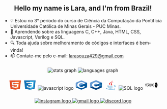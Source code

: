 <h2 align="center">Hello my name is Lara, and I'm from Brazil!</h2>

- 💡 Estou no 3° período do curso de Ciência da Computação da Pontifícia Universidade Católica de Minas Gerais - PUC Minas.
- 📜 Aprendendo sobre as linguagens C, C++, Java, HTML, CSS, Javascript, Verilog e SQL.
- 🔍 Toda ajuda sobre melhoramento de códigos e interfaces é bem-vinda!
- 📫 Contate-me pelo e-mail: larasouza429@gmail.com

###

<div align="center">
  <img src="https://github-readme-stats.vercel.app/api?hide_title=false&hide_rank=false&show_icons=true&include_all_commits=true&count_private=true&disable_animations=false&theme=dracula&locale=en&hide_border=false&username=Blackstorm429" height="150" alt="stats graph" />
  <img src="https://github-readme-stats.vercel.app/api/top-langs?locale=en&hide_title=false&layout=compact&card_width=320&langs_count=5&theme=dracula&hide_border=false&username=Blackstorm429" height="150" alt="languages graph" />
  <!--<img src="https://github-readme-streak-stats.herokuapp.com/?user=Blackstorm429&theme=dracula&hide_border=false" alt="GitHub Streak" />-->
</div>

###

<div align="center">
  <img src="https://raw.githubusercontent.com/devicons/devicon/master/icons/html5/html5-original.svg" height="30" width="42" alt="html5 logo"  />
  <img src="https://raw.githubusercontent.com/devicons/devicon/master/icons/css3/css3-original.svg" height="30" width="42" alt="css3 logo"  />
  <img src="https://cdn.jsdelivr.net/gh/devicons/devicon/icons/javascript/javascript-original.svg" height="30" width="42" alt="javascript logo"  />
  <img src="https://raw.githubusercontent.com/devicons/devicon/master/icons/c/c-original.svg" height="30" width="42" alt="C logo"  />
  <img src="https://github.com/devicons/devicon/blob/master/icons/cplusplus/cplusplus-original.svg" height="30" width="42" alt="C++ logo" />
  <img src="https://github.com/devicons/devicon/blob/master/icons/java/java-original.svg" height="30" width="42" alt="Java logo" />
  <img src="https://user-images.githubusercontent.com/24623425/36042969-f87531d4-0d8a-11e8-9dee-e87ab8c6a9e3.png" height="30" width="42" alt="SQL logo" />
  <img src="https://raw.githubusercontent.com/Verilog-Solutions/.github/main/assets/verilog-logo.svg" height="30" width="42" alt="Verilog logo" />
</div>

###

<div align="center">
  <a href="https://www.instagram.com/lara_souza429/" target="_blank">
    <img src="https://img.shields.io/static/v1?message=Instagram&logo=instagram&label=&color=E4405F&logoColor=white&labelColor=&style=for-the-badge" height="35" alt="instagram logo"  />
  <a href="mailto:larasouza429@gmail.com" target="_blank">
  <img src="https://img.shields.io/static/v1?message=Gmail&logo=gmail&label=&color=D14836&logoColor=white&labelColor=&style=for-the-badge" height="35" alt="gmail logo"  />
  </a>
  <a href="https://discord.com/users/larasouza429" target="_blank">
    <img src="https://img.shields.io/static/v1?message=Discord&logo=discord&label=&color=7289DA&logoColor=white&labelColor=&style=for-the-badge" height="35" alt="discord logo"  />
  </a>
</div>
